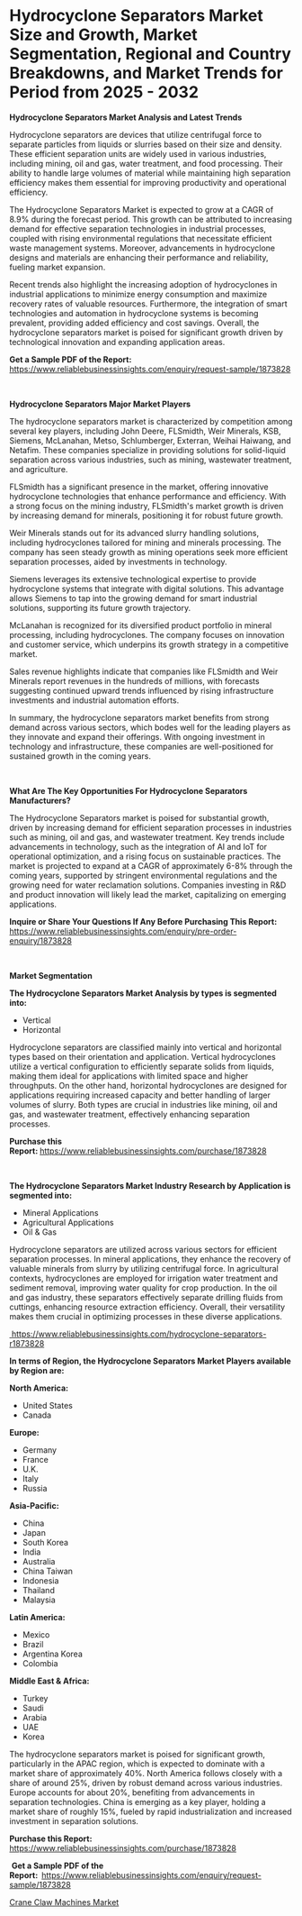 <p><h1>Hydrocyclone Separators Market Size and Growth, Market Segmentation, Regional and Country Breakdowns, and Market Trends for Period from 2025 -  2032</h1></p><p><strong>Hydrocyclone Separators Market Analysis and Latest Trends</strong></p>
<p><p>Hydrocyclone separators are devices that utilize centrifugal force to separate particles from liquids or slurries based on their size and density. These efficient separation units are widely used in various industries, including mining, oil and gas, water treatment, and food processing. Their ability to handle large volumes of material while maintaining high separation efficiency makes them essential for improving productivity and operational efficiency.</p><p>The Hydrocyclone Separators Market is expected to grow at a CAGR of 8.9% during the forecast period. This growth can be attributed to increasing demand for effective separation technologies in industrial processes, coupled with rising environmental regulations that necessitate efficient waste management systems. Moreover, advancements in hydrocyclone designs and materials are enhancing their performance and reliability, fueling market expansion. </p><p>Recent trends also highlight the increasing adoption of hydrocyclones in industrial applications to minimize energy consumption and maximize recovery rates of valuable resources. Furthermore, the integration of smart technologies and automation in hydrocyclone systems is becoming prevalent, providing added efficiency and cost savings. Overall, the hydrocyclone separators market is poised for significant growth driven by technological innovation and expanding application areas.</p></p>
<p><strong>Get a Sample PDF of the Report:&nbsp;</strong> <a href="https://www.reliablebusinessinsights.com/enquiry/request-sample/1873828?utm_campaign=3045&utm_medium=2&utm_source=Github&utm_content=ia&utm_term=08042025&utm_id=hydrocyclone-separators">https://www.reliablebusinessinsights.com/enquiry/request-sample/1873828</a></p>
<p>&nbsp;</p>
<p><strong>Hydrocyclone Separators Major Market Players</strong></p>
<p><p>The hydrocyclone separators market is characterized by competition among several key players, including John Deere, FLSmidth, Weir Minerals, KSB, Siemens, McLanahan, Metso, Schlumberger, Exterran, Weihai Haiwang, and Netafim. These companies specialize in providing solutions for solid-liquid separation across various industries, such as mining, wastewater treatment, and agriculture.</p><p>FLSmidth has a significant presence in the market, offering innovative hydrocyclone technologies that enhance performance and efficiency. With a strong focus on the mining industry, FLSmidth's market growth is driven by increasing demand for minerals, positioning it for robust future growth.</p><p>Weir Minerals stands out for its advanced slurry handling solutions, including hydrocyclones tailored for mining and minerals processing. The company has seen steady growth as mining operations seek more efficient separation processes, aided by investments in technology.</p><p>Siemens leverages its extensive technological expertise to provide hydrocyclone systems that integrate with digital solutions. This advantage allows Siemens to tap into the growing demand for smart industrial solutions, supporting its future growth trajectory.</p><p>McLanahan is recognized for its diversified product portfolio in mineral processing, including hydrocyclones. The company focuses on innovation and customer service, which underpins its growth strategy in a competitive market.</p><p>Sales revenue highlights indicate that companies like FLSmidth and Weir Minerals report revenues in the hundreds of millions, with forecasts suggesting continued upward trends influenced by rising infrastructure investments and industrial automation efforts.</p><p>In summary, the hydrocyclone separators market benefits from strong demand across various sectors, which bodes well for the leading players as they innovate and expand their offerings. With ongoing investment in technology and infrastructure, these companies are well-positioned for sustained growth in the coming years.</p></p>
<p>&nbsp;</p>
<p><strong>What Are The Key Opportunities For Hydrocyclone Separators Manufacturers?</strong></p>
<p><p>The Hydrocyclone Separators market is poised for substantial growth, driven by increasing demand for efficient separation processes in industries such as mining, oil and gas, and wastewater treatment. Key trends include advancements in technology, such as the integration of AI and IoT for operational optimization, and a rising focus on sustainable practices. The market is projected to expand at a CAGR of approximately 6-8% through the coming years, supported by stringent environmental regulations and the growing need for water reclamation solutions. Companies investing in R&D and product innovation will likely lead the market, capitalizing on emerging applications.</p></p>
<p><strong>Inquire or Share Your Questions If Any Before Purchasing This Report:</strong> <a href="https://www.reliablebusinessinsights.com/enquiry/pre-order-enquiry/1873828?utm_campaign=3045&utm_medium=2&utm_source=Github&utm_content=ia&utm_term=08042025&utm_id=hydrocyclone-separators">https://www.reliablebusinessinsights.com/enquiry/pre-order-enquiry/1873828</a></p>
<p>&nbsp;</p>
<p><strong>Market Segmentation</strong></p>
<p><strong>The Hydrocyclone Separators Market Analysis by types is segmented into:</strong></p>
<p><ul><li>Vertical</li><li>Horizontal</li></ul></p>
<p><p>Hydrocyclone separators are classified mainly into vertical and horizontal types based on their orientation and application. Vertical hydrocyclones utilize a vertical configuration to efficiently separate solids from liquids, making them ideal for applications with limited space and higher throughputs. On the other hand, horizontal hydrocyclones are designed for applications requiring increased capacity and better handling of larger volumes of slurry. Both types are crucial in industries like mining, oil and gas, and wastewater treatment, effectively enhancing separation processes.</p></p>
<p><strong>Purchase this Report:&nbsp;</strong><a href="https://www.reliablebusinessinsights.com/purchase/1873828?utm_campaign=3045&utm_medium=2&utm_source=Github&utm_content=ia&utm_term=08042025&utm_id=hydrocyclone-separators">https://www.reliablebusinessinsights.com/purchase/1873828</a></p>
<p>&nbsp;</p>
<p><strong>The Hydrocyclone Separators Market Industry Research by Application is segmented into:</strong></p>
<p><ul><li>Mineral Applications</li><li>Agricultural Applications</li><li>Oil & Gas</li></ul></p>
<p><p>Hydrocyclone separators are utilized across various sectors for efficient separation processes. In mineral applications, they enhance the recovery of valuable minerals from slurry by utilizing centrifugal force. In agricultural contexts, hydrocyclones are employed for irrigation water treatment and sediment removal, improving water quality for crop production. In the oil and gas industry, these separators effectively separate drilling fluids from cuttings, enhancing resource extraction efficiency. Overall, their versatility makes them crucial in optimizing processes in these diverse applications.</p></p>
<p><a href="https://www.reliablebusinessinsights.com/hydrocyclone-separators-r1873828?utm_campaign=3045&utm_medium=2&utm_source=Github&utm_content=ia&utm_term=08042025&utm_id=hydrocyclone-separators">&nbsp;https://www.reliablebusinessinsights.com/hydrocyclone-separators-r1873828</a></p>
<p><strong>In terms of Region, the Hydrocyclone Separators Market Players available by Region are:</strong></p>
<p>
    <p> <strong> North America: </strong>
        <ul>
            <li>United States</li>
            <li>Canada</li>
        </ul>
        </p> 
    <p> <strong> Europe: </strong>
        <ul>
            <li>Germany</li>
            <li>France</li>
            <li>U.K.</li>
            <li>Italy</li>
            <li>Russia</li>
        </ul>
        </p> 
    <p> <strong> Asia-Pacific: </strong>
        <ul>
            <li>China</li>
            <li>Japan</li>
            <li>South Korea</li>
            <li>India</li>
            <li>Australia</li>
            <li>China Taiwan</li>
            <li>Indonesia</li>
            <li>Thailand</li>
            <li>Malaysia</li>
        </ul>
        </p> 
    <p> <strong> Latin America: </strong>
        <ul>
            <li>Mexico</li>
            <li>Brazil</li>
            <li>Argentina Korea</li>
            <li>Colombia</li>
        </ul>
        </p> 
    <p> <strong> Middle East & Africa: </strong>
        <ul>
            <li>Turkey</li>
            <li>Saudi</li>
            <li>Arabia</li>
            <li>UAE</li>
            <li>Korea</li>
        </ul>
    </p>
    </p>
<p><p>The hydrocyclone separators market is poised for significant growth, particularly in the APAC region, which is expected to dominate with a market share of approximately 40%. North America follows closely with a share of around 25%, driven by robust demand across various industries. Europe accounts for about 20%, benefiting from advancements in separation technologies. China is emerging as a key player, holding a market share of roughly 15%, fueled by rapid industrialization and increased investment in separation solutions.</p></p>
<p><strong>Purchase this Report: </strong><a href="https://www.reliablebusinessinsights.com/purchase/1873828?utm_campaign=3045&utm_medium=2&utm_source=Github&utm_content=ia&utm_term=08042025&utm_id=hydrocyclone-separators">https://www.reliablebusinessinsights.com/purchase/1873828</a></p>
<p>&nbsp;<strong>Get a Sample PDF of the Report:&nbsp;&nbsp;</strong><a href="https://www.reliablebusinessinsights.com/enquiry/request-sample/1873828?utm_campaign=3045&utm_medium=2&utm_source=Github&utm_content=ia&utm_term=08042025&utm_id=hydrocyclone-separators">https://www.reliablebusinessinsights.com/enquiry/request-sample/1873828</a></p>
<p><strong></strong></p>
<p><p><a href="https://github.com/miottaredlin79/Market-Research-Report-List-1/blob/main/crane-claw-machines-market.md?utm_campaign=3045&utm_medium=2&utm_source=Github&utm_content=ia&utm_term=08042025&utm_id=hydrocyclone-separators">Crane Claw Machines Market</a></p></p>